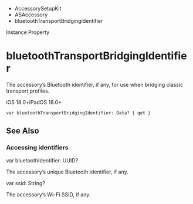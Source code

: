 

- AccessorySetupKit
- ASAccessory
-  bluetoothTransportBridgingIdentifier 

Instance Property

# bluetoothTransportBridgingIdentifier

The accessory’s Bluetooth identifier, if any, for use when bridging classic transport profiles.

iOS 18.0+iPadOS 18.0+

``` source
var bluetoothTransportBridgingIdentifier: Data? { get }
```

## See Also

### Accessing identifiers

var bluetoothIdentifier: UUID?

The accessory’s unique Bluetooth identifier, if any.

var ssid: String?

The accessory’s Wi-Fi SSID, if any.

